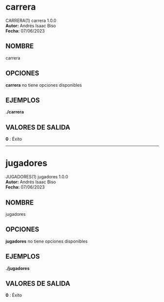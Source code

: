 # carrera
CARRERA(1) carrera 1.0.0  
**Autor:** Andrés Isaac Biso  
**Fecha:** 07/06/2023  

## NOMBRE
carrera

## OPCIONES
**carrera** no tiene opciones disponibles

## EJEMPLOS
**./carrera**

## VALORES DE SALIDA
**0**
: Éxito

---

# jugadores
JUGADORES(1) jugadores 1.0.0  
**Autor:** Andrés Isaac Biso  
**Fecha:** 07/06/2023  

## NOMBRE
jugadores

## OPCIONES
**jugadores** no tiene opciones disponibles

## EJEMPLOS
**./jugadores**

## VALORES DE SALIDA
**0**
: Éxito
